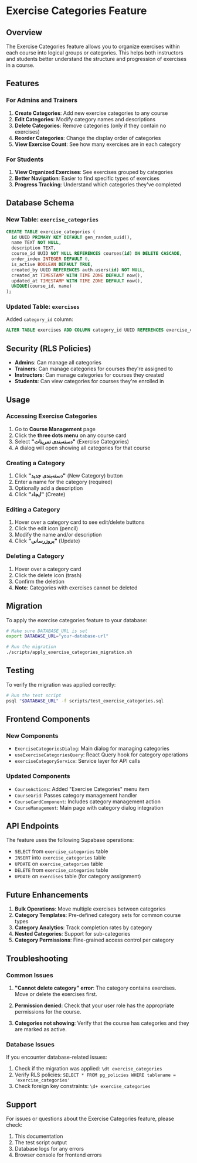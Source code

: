 # Exercise Categories Feature

## Overview

The Exercise Categories feature allows you to organize exercises within each course into logical groups or categories. This helps both instructors and students better understand the structure and progression of exercises in a course.

## Features

### For Admins and Trainers

1. **Create Categories**: Add new exercise categories to any course
2. **Edit Categories**: Modify category names and descriptions
3. **Delete Categories**: Remove categories (only if they contain no exercises)
4. **Reorder Categories**: Change the display order of categories
5. **View Exercise Count**: See how many exercises are in each category

### For Students

1. **View Organized Exercises**: See exercises grouped by categories
2. **Better Navigation**: Easier to find specific types of exercises
3. **Progress Tracking**: Understand which categories they've completed

## Database Schema

### New Table: `exercise_categories`

```sql
CREATE TABLE exercise_categories (
  id UUID PRIMARY KEY DEFAULT gen_random_uuid(),
  name TEXT NOT NULL,
  description TEXT,
  course_id UUID NOT NULL REFERENCES courses(id) ON DELETE CASCADE,
  order_index INTEGER DEFAULT 0,
  is_active BOOLEAN DEFAULT TRUE,
  created_by UUID REFERENCES auth.users(id) NOT NULL,
  created_at TIMESTAMP WITH TIME ZONE DEFAULT now(),
  updated_at TIMESTAMP WITH TIME ZONE DEFAULT now(),
  UNIQUE(course_id, name)
);
```

### Updated Table: `exercises`

Added `category_id` column:
```sql
ALTER TABLE exercises ADD COLUMN category_id UUID REFERENCES exercise_categories(id) ON DELETE SET NULL;
```

## Security (RLS Policies)

- **Admins**: Can manage all categories
- **Trainers**: Can manage categories for courses they're assigned to
- **Instructors**: Can manage categories for courses they created
- **Students**: Can view categories for courses they're enrolled in

## Usage

### Accessing Exercise Categories

1. Go to **Course Management** page
2. Click the **three dots menu** on any course card
3. Select **"دسته‌بندی تمرینات"** (Exercise Categories)
4. A dialog will open showing all categories for that course

### Creating a Category

1. Click **"دسته‌بندی جدید"** (New Category) button
2. Enter a name for the category (required)
3. Optionally add a description
4. Click **"ایجاد"** (Create)

### Editing a Category

1. Hover over a category card to see edit/delete buttons
2. Click the edit icon (pencil)
3. Modify the name and/or description
4. Click **"بروزرسانی"** (Update)

### Deleting a Category

1. Hover over a category card
2. Click the delete icon (trash)
3. Confirm the deletion
4. **Note**: Categories with exercises cannot be deleted

## Migration

To apply the exercise categories feature to your database:

```bash
# Make sure DATABASE_URL is set
export DATABASE_URL="your-database-url"

# Run the migration
./scripts/apply_exercise_categories_migration.sh
```

## Testing

To verify the migration was applied correctly:

```bash
# Run the test script
psql "$DATABASE_URL" -f scripts/test_exercise_categories.sql
```

## Frontend Components

### New Components

- `ExerciseCategoriesDialog`: Main dialog for managing categories
- `useExerciseCategoriesQuery`: React Query hook for category operations
- `exerciseCategoryService`: Service layer for API calls

### Updated Components

- `CourseActions`: Added "Exercise Categories" menu item
- `CourseGrid`: Passes category management handler
- `CourseCardComponent`: Includes category management action
- `CourseManagement`: Main page with category dialog integration

## API Endpoints

The feature uses the following Supabase operations:

- `SELECT` from `exercise_categories` table
- `INSERT` into `exercise_categories` table
- `UPDATE` on `exercise_categories` table
- `DELETE` from `exercise_categories` table
- `UPDATE` on `exercises` table (for category assignment)

## Future Enhancements

1. **Bulk Operations**: Move multiple exercises between categories
2. **Category Templates**: Pre-defined category sets for common course types
3. **Category Analytics**: Track completion rates by category
4. **Nested Categories**: Support for sub-categories
5. **Category Permissions**: Fine-grained access control per category

## Troubleshooting

### Common Issues

1. **"Cannot delete category" error**: The category contains exercises. Move or delete the exercises first.

2. **Permission denied**: Check that your user role has the appropriate permissions for the course.

3. **Categories not showing**: Verify that the course has categories and they are marked as active.

### Database Issues

If you encounter database-related issues:

1. Check if the migration was applied: `\dt exercise_categories`
2. Verify RLS policies: `SELECT * FROM pg_policies WHERE tablename = 'exercise_categories'`
3. Check foreign key constraints: `\d+ exercise_categories`

## Support

For issues or questions about the Exercise Categories feature, please check:

1. This documentation
2. The test script output
3. Database logs for any errors
4. Browser console for frontend errors 